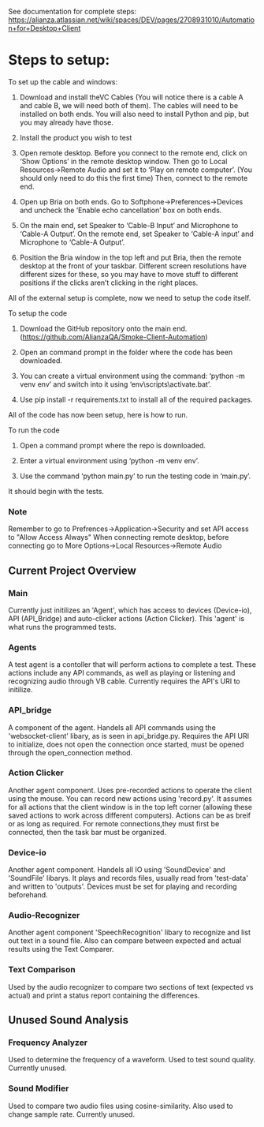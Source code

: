 See documentation for complete steps: https://alianza.atlassian.net/wiki/spaces/DEV/pages/2708931010/Automation+for+Desktop+Client

<h1> Steps to setup: </h1> 

To set up the cable and windows:

1. Download and install theVC Cables (You will notice there is a cable A and cable B, we will need both of them). The cables will need to be installed on both ends.
You will also need to install Python and pip, but you may already have those.

2. Install the product you wish to test

3. Open remote desktop. Before you connect to the remote end, click on ‘Show Options’ in the remote desktop window. Then go to Local Resources->Remote Audio and set it to ‘Play on remote computer’. (You should only need to do this the first time)
Then, connect to the remote end.

4. Open up Bria on both ends. Go to Softphone->Preferences->Devices and uncheck the ‘Enable echo cancellation’ box on both ends.

5. On the main end, set Speaker to ‘Cable-B Input’ and Microphone to ‘Cable-A Output’.
On the remote end, set Speaker to ‘Cable-A input’ and Microphone to ‘Cable-A Output’.

6. Position the Bria window in the top left and put Bria, then the remote desktop at the front of your taskbar. Different screen resolutions have different sizes for these, so you may have to move stuff to different positions if the clicks aren’t clicking in the right places. 

All of the external setup is complete, now we need to setup the code itself.


To setup the code

1. Download the GitHub repository onto the main end. (https://github.com/AlianzaQA/Smoke-Client-Automation)

2. Open an command prompt in the folder where the code has been downloaded.

3. You can create a virtual environment using the command: ‘python -m venv env’ and switch into it using ‘env\scripts\activate.bat’.

4. Use pip install -r requirements.txt to install all of the required packages.

All of the code has now been setup, here is how to run.


To run the code

1. Open a command prompt where the repo is downloaded.

2. Enter a virtual environment using ‘python -m venv env’.

3. Use the command ‘python main.py’ to run the testing code in ‘main.py’.

It should begin with the tests.



<h3>Note</h3>
Remember to go to Prefrences->Application->Security and set API access to "Allow Access Always"
When connecting remote desktop, before connecting go to More Options->Local Resources->Remote Audio

<h2>Current Project Overview</h2>
<h3>Main</h3>
Currently just initilizes an 'Agent', which has access to devices (Device-io), API (API_Bridge) and auto-clicker actions (Action Clicker). This 'agent' is what runs the programmed tests.

<h3>Agents</h3>
A test agent is a contoller that will perform actions to complete a test. These actions include any API commands, as well as playing or listening and recognizing audio through VB cable. Currently requires the API's URI to initilize.

<h3>API_bridge</h3>
A component of the agent. Handels all API commands using the 'websocket-client' libary, as is seen in api_bridge.py. Requires the API URI to initialize, does not open the connection once started, must be opened through the open_connection method.

<h3>Action Clicker</h3>
Another agent component. Uses pre-recorded actions to operate the client using the mouse. You can record new actions using 'record.py'. It assumes for all actions that the client window is in the top left corner (allowing these saved actions to work across different computers). Actions can be as breif or as long as required. For remote connections,they must first be connected, then the task bar must be organized. 

<h3>Device-io</h3>
Another agent component. Handels all IO using 'SoundDevice' and 'SoundFile' libarys. It plays and records files, usually read from 'test-data' and written to 'outputs'. Devices must be set for playing and recording beforehand.

<h3>Audio-Recognizer</h3>
Another agent component 'SpeechRecognition' libary to recognize and list out text in a sound file. Also can compare between expected and actual results using the Text Comparer.

<h3>Text Comparison</h3>
Used by the audio recognizer to compare two sections of text (expected vs actual) and print a status report containing the differences.

<h2>Unused Sound Analysis</h2>

<h3>Frequency Analyzer</h3>
Used to determine the frequency of a waveform. Used to test sound quality. Currently unused.

<h3>Sound Modifier</h3>
Used to compare two audio files using cosine-similarity. Also used to change sample rate. Currently unused.
